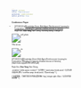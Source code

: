 ```yaml
---
layout: archive
title: "Publications"
permalink: /publications/
author_profile: true
---
```

<style>
body {
  font-family: 'Georgia', sans-serif;
  font-size: 3;
}

h1, h2, h3, h4, h5, h6 {
  font-family: 'Georgia', sans-serif;
}

/* 添加其他元素的字体样式配置，根据需要进行扩展 */
.custom-paragraph {
  margin-bottom: 8px; /* 你可以根据需要调整这个值 */
}

p {
  line-height: 1.2;
}
</style>

### Conference Paper
- [VTC2023-Fall][Knowledge-Driven Multi-Agent Reinforcement Learning for Computation Offloading in Cybertwin-Enabled Internet of Vehicles](https://arxiv.org/pdf/2308.02603.pdf)  
Ruijin Sun, **Xiao Yang**, Nan Cheng, Xiucheng Wang, Changle Li.

<div class="container">
  <img src="D:\software\github\ste-young.github.io\images\bio-photo-2.jpg" alt="self_photo">
  <div class="content">
    <p>THis isii sss</p>
  </div>
</div>


<div class="container">
  <img src="D:\software\github\ste-young.github.io\images\bio-photo-2.jpg" alt="vtc">
  <div class="content">
    <p>[VTC2023-Fall][Knowledge-Driven Multi-Agent Reinforcement Learning for Computation Offloading in Cybertwin-Enabled Internet of Vehicles](https://arxiv.org/pdf/2308.02603.pdf)  


Ruijin Sun, **Xiao Yang**, Nan Cheng.</p>
  </div>
</div>

.container {
  white-space: normal; /* 允许换行 */
  word-wrap: break-word; /* 允许长单词或URL换行 */
  overflow-wrap: break-word; /* 同word-wrap */
}

/* 如果需要，为图片和文本内容设置间隔 */
img {
  margin-right: 20px; /* 与文本内容的间隔 */
}
